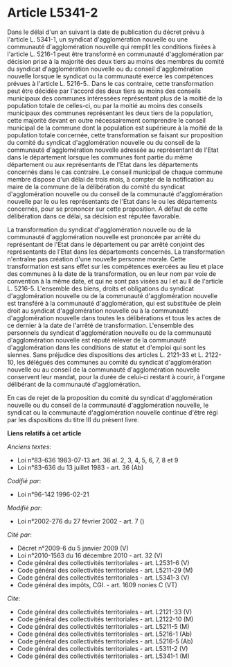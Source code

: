# Article L5341-2

Dans le délai d'un an suivant la date de publication du décret prévu à l'article L. 5341-1, un syndicat d'agglomération
nouvelle ou une communauté d'agglomération nouvelle qui remplit les conditions fixées à l'article L. 5216-1 peut être
transformé en communauté d'agglomération par décision prise à la majorité des deux tiers au moins des membres du comité du
syndicat d'agglomération nouvelle ou du conseil d'agglomération nouvelle lorsque le syndicat ou la communauté exerce les
compétences prévues à l'article L. 5216-5.. Dans le cas contraire, cette transformation peut être décidée par l'accord des
deux tiers au moins des conseils municipaux des communes intéressées représentant plus de la moitié de la population totale
de celles-ci, ou par la moitié au moins des conseils municipaux des communes représentant les deux tiers de la population,
cette majorité devant en outre nécessairement comprendre le conseil municipal de la commune dont la population est supérieure
à la moitié de la population totale concernée, cette transformation se faisant sur proposition du comité du syndicat
d'agglomération nouvelle ou du conseil de la communauté d'agglomération nouvelle adressée au représentant de l'Etat dans le
département lorsque les communes font partie du même département ou aux représentants de l'Etat dans les départements
concernés dans le cas contraire. Le conseil municipal de chaque commune membre dispose d'un délai de trois mois, à compter de
la notification au maire de la commune de la délibération du comité du syndicat d'agglomération nouvelle ou du conseil de la
communauté d'agglomération nouvelle par le ou les représentants de l'Etat dans le ou les départements concernés, pour se
prononcer sur cette proposition. A défaut de cette délibération dans ce délai, sa décision est réputée favorable.

La transformation du syndicat d'agglomération nouvelle ou de la communauté d'agglomération nouvelle est prononcée par arrêté
du représentant de l'Etat dans le département ou par arrêté conjoint des représentants de l'Etat dans les départements
concernés. La transformation n'entraîne pas création d'une nouvelle personne morale. Cette transformation est sans effet sur
les compétences exercées au lieu et place des communes à la date de la transformation, ou en leur nom par voie de convention
à la même date, et qui ne sont pas visées au I et au II de l'article L. 5216-5. L'ensemble des biens, droits et obligations
du syndicat d'agglomération nouvelle ou de la communauté d'agglomération nouvelle est transféré à la communauté
d'agglomération, qui est substituée de plein droit au syndicat d'agglomération nouvelle ou à la communauté d'agglomération
nouvelle dans toutes les délibérations et tous les actes de ce dernier à la date de l'arrêté de transformation. L'ensemble
des personnels du syndicat d'agglomération nouvelle ou de la communauté d'agglomération nouvelle est réputé relever de la
communauté d'agglomération dans les conditions de statut et d'emploi qui sont les siennes. Sans préjudice des dispositions
des articles L. 2121-33 et L. 2122-10, les délégués des communes au comité du syndicat d'agglomération nouvelle ou au conseil
de la communauté d'agglomération nouvelle conservent leur mandat, pour la durée de celui-ci restant à courir, à l'organe
délibérant de la communauté d'agglomération.

En cas de rejet de la proposition du comité du syndicat d'agglomération nouvelle ou du conseil de la communauté
d'agglomération nouvelle, le syndicat ou la communauté d'agglomération nouvelle continue d'être régi par les dispositions du
titre III du présent livre.

**Liens relatifs à cet article**

_Anciens textes_:

  - Loi n°83-636 1983-07-13 art. 36 al. 2, 3, 4, 5, 6, 7, 8 et 9
  - Loi n°83-636 du 13 juillet 1983 - art. 36 (Ab)

_Codifié par_:

  - Loi n°96-142 1996-02-21

_Modifié par_:

  - Loi n°2002-276 du 27 février 2002 - art. 7 ()

_Cité par_:

  - Décret n°2009-6 du 5 janvier 2009 (V)
  - Loi n°2010-1563 du 16 décembre 2010 - art. 32 (V)
  - Code général des collectivités territoriales - art. L2531-6 (V)
  - Code général des collectivités territoriales - art. L5211-29 (M)
  - Code général des collectivités territoriales - art. L5341-3 (V)
  - Code général des impôts, CGI. - art. 1609 nonies C (VT)

_Cite_:

  - Code général des collectivités territoriales - art. L2121-33 (V)
  - Code général des collectivités territoriales - art. L2122-10 (M)
  - Code général des collectivités territoriales - art. L5211-5 (M)
  - Code général des collectivités territoriales - art. L5216-1 (Ab)
  - Code général des collectivités territoriales - art. L5216-5 (Ab)
  - Code général des collectivités territoriales - art. L5311-2 (V)
  - Code général des collectivités territoriales - art. L5341-1 (M)
